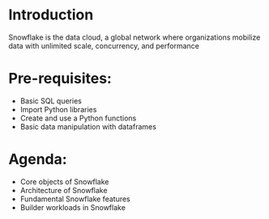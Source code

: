 # Introduction
Snowflake is the data cloud, a global network where organizations mobilize data with unlimited scale, concurrency, and performance

# Pre-requisites:
* Basic SQL queries
* Import Python libraries
* Create and use a Python functions
* Basic data manipulation with dataframes

# Agenda:
* Core objects of Snowflake
* Architecture of Snowflake
* Fundamental Snowflake features
* Builder workloads in Snowflake